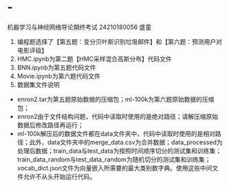 # -
机器学习与神经网络导论期终考试 24210180056 盛童

1. 编程题选择了【第五题：变分贝叶斯识别垃圾邮件】和【第六题：预测用户对电影评级】
2. HMC.ipynb为第二题【HMC采样混合高斯分布】代码文件
2. BNN.ipynb为第五题代码文件
3. Movie.ipynb为第六题代码文件
4. 数据集文件说明
 - enron2.tar为第五题原始数据的压缩包；ml-100k为第六题原始数据的压缩包；
 - enron2由于文件结构问题，代码中读取时使用的是绝对路径；请解压缩原始数据后修改路径再运行；
 - ml-100k解压后的数据文件都在data文件夹中，代码中读取时使用的是相对路径；此外，data文件夹中的merge_data.csv为合并数据；data_processed为处理后数据；train_data与test_data为按照时间顺序切分的测试集和训练集；train_data_random与test_data_random为随机切分的测试集和训练集；vocab_dict.json文件为向量嵌入所需要的最大类别数字典。使用这些中间文件允许不从头开始运行代码。


